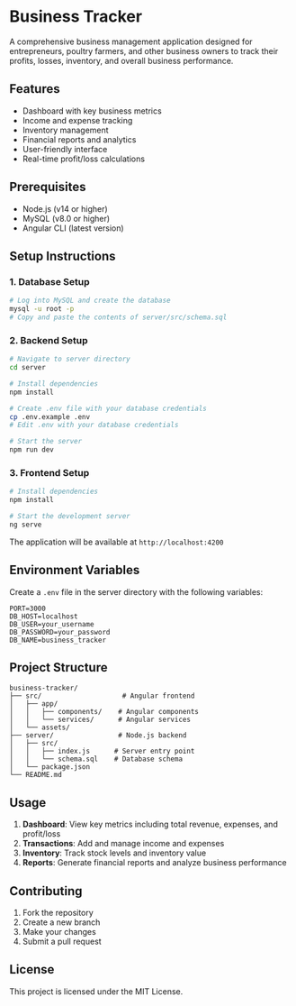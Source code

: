 # Business Tracker

A comprehensive business management application designed for entrepreneurs, poultry farmers, and other business owners to track their profits, losses, inventory, and overall business performance.

## Features

- Dashboard with key business metrics
- Income and expense tracking
- Inventory management
- Financial reports and analytics
- User-friendly interface
- Real-time profit/loss calculations

## Prerequisites

- Node.js (v14 or higher)
- MySQL (v8.0 or higher)
- Angular CLI (latest version)

## Setup Instructions

### 1. Database Setup

```bash
# Log into MySQL and create the database
mysql -u root -p
# Copy and paste the contents of server/src/schema.sql
```

### 2. Backend Setup

```bash
# Navigate to server directory
cd server

# Install dependencies
npm install

# Create .env file with your database credentials
cp .env.example .env
# Edit .env with your database credentials

# Start the server
npm run dev
```

### 3. Frontend Setup

```bash
# Install dependencies
npm install

# Start the development server
ng serve
```

The application will be available at `http://localhost:4200`

## Environment Variables

Create a `.env` file in the server directory with the following variables:

```
PORT=3000
DB_HOST=localhost
DB_USER=your_username
DB_PASSWORD=your_password
DB_NAME=business_tracker
```

## Project Structure

```
business-tracker/
├── src/                    # Angular frontend
│   ├── app/
│   │   ├── components/    # Angular components
│   │   └── services/      # Angular services
│   └── assets/
├── server/                # Node.js backend
│   ├── src/
│   │   ├── index.js      # Server entry point
│   │   └── schema.sql    # Database schema
│   └── package.json
└── README.md
```

## Usage

1. **Dashboard**: View key metrics including total revenue, expenses, and profit/loss
2. **Transactions**: Add and manage income and expenses
3. **Inventory**: Track stock levels and inventory value
4. **Reports**: Generate financial reports and analyze business performance

## Contributing

1. Fork the repository
2. Create a new branch
3. Make your changes
4. Submit a pull request

## License

This project is licensed under the MIT License.
